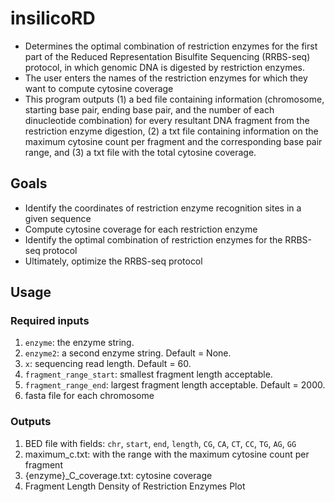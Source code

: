 # insilicoRD

* Determines the optimal combination of restriction enzymes for the first part of the Reduced Representation Bisulfite Sequencing (RRBS-seq) protocol, in which genomic DNA is digested by restriction enzymes. 
* The user enters the names of the restriction enzymes for which they want to compute cytosine coverage
* This program outputs (1) a bed file containing information (chromosome, starting base pair, ending base pair, and the number of each dinucleotide combination) for every resultant DNA fragment from the restriction enzyme digestion, (2) a txt file containing information on the maximum cytosine count per fragment and the corresponding base pair range, and (3) a txt file with the total cytosine coverage.

## Goals
* Identify the coordinates of restriction enzyme recognition sites in a given sequence 
* Compute cytosine coverage for each restriction enzyme
* Identify the optimal combination of restriction enzymes for the RRBS-seq protocol
* Ultimately, optimize the RRBS-seq protocol 

## Usage

### Required inputs
1. ```enzyme```: the enzyme string. 
2.  ```enzyme2```: a second enzyme string. Default = None. 
3.  ```x```: sequencing read length. Default = 60. 
4.  ```fragment_range_start```: smallest fragment length acceptable. 
5.  ```fragment_range_end```: largest fragment length acceptable. Default = 2000. 
6.  fasta file for each chromosome

### Outputs 
1. BED file with fields: ```chr```, ```start```, ```end```, ```length```, ```CG```, ```CA```, ```CT```, ```CC```, ```TG```, ```AG```, ```GG```
2. maximum_c.txt: with the range with the maximum cytosine count per fragment 
3. {enzyme}_C_coverage.txt: cytosine coverage
4. Fragment Length Density of Restriction Enzymes Plot
